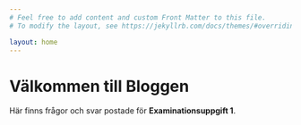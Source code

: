 ```yaml
---
# Feel free to add content and custom Front Matter to this file.
# To modify the layout, see https://jekyllrb.com/docs/themes/#overriding-theme-defaults

layout: home
---
```

<div class="landingPage">
    <h1>Välkommen till Bloggen</h1>
    <p>Här finns frågor och svar postade för <strong>Examinationsuppgift 1</strong>.</p>
</div>